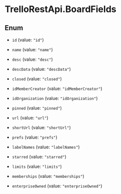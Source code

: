 # TrelloRestApi.BoardFields

## Enum


* `id` (value: `"id"`)

* `name` (value: `"name"`)

* `desc` (value: `"desc"`)

* `descData` (value: `"descData"`)

* `closed` (value: `"closed"`)

* `idMemberCreator` (value: `"idMemberCreator"`)

* `idOrganization` (value: `"idOrganization"`)

* `pinned` (value: `"pinned"`)

* `url` (value: `"url"`)

* `shortUrl` (value: `"shortUrl"`)

* `prefs` (value: `"prefs"`)

* `labelNames` (value: `"labelNames"`)

* `starred` (value: `"starred"`)

* `limits` (value: `"limits"`)

* `memberships` (value: `"memberships"`)

* `enterpriseOwned` (value: `"enterpriseOwned"`)


